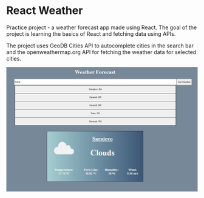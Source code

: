 # React Weather

Practice project - a weather forecast app made using React. The goal of the project is learning the basics of React and fetching data using APIs.

The project uses GeoDB Cities API to autocomplete cities in the search bar and the openweathermap.org API for fetching the weather data for selected cities.

![Image](Img.png)
